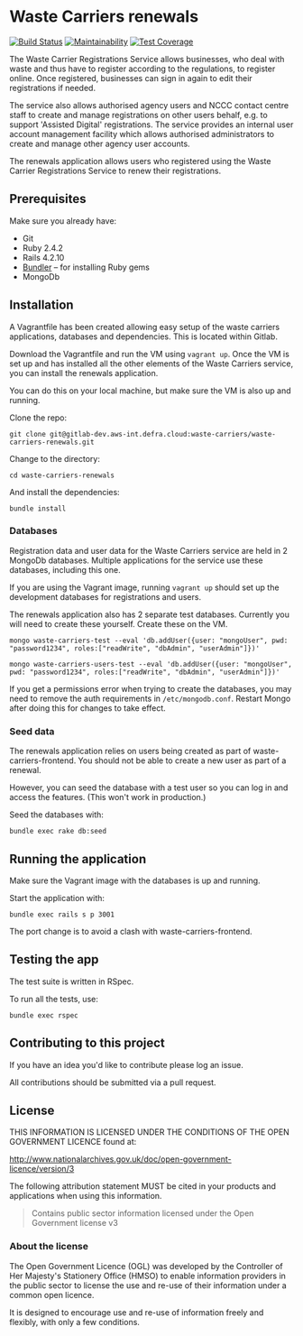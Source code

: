 # Waste Carriers renewals

[![Build Status](https://travis-ci.org/DEFRA/waste-carriers-renewals.svg?branch=master)](https://travis-ci.org/DEFRA/waste-carriers-renewals) [![Maintainability](https://api.codeclimate.com/v1/badges/414c0f88f3f030452da8/maintainability)](https://codeclimate.com/github/DEFRA/waste-carriers-renewals/maintainability) [![Test Coverage](https://api.codeclimate.com/v1/badges/414c0f88f3f030452da8/test_coverage)](https://codeclimate.com/github/DEFRA/waste-carriers-renewals/test_coverage)

The Waste Carrier Registrations Service allows businesses, who deal with waste and thus have to register according to the regulations, to register online. Once registered, businesses can sign in again to edit their registrations if needed.

The service also allows authorised agency users and NCCC contact centre staff to create and manage registrations on other users behalf, e.g. to support 'Assisted Digital' registrations. The service provides an internal user account management facility which allows authorised administrators to create and manage other agency user accounts.

The renewals application allows users who registered using the Waste Carrier Registrations Service to renew their registrations.

## Prerequisites

Make sure you already have:

- Git
- Ruby 2.4.2
- Rails 4.2.10
- [Bundler](http://bundler.io/) – for installing Ruby gems
- MongoDb

## Installation

A Vagrantfile has been created allowing easy setup of the waste carriers applications, databases and dependencies. This is located within Gitlab.

Download the Vagrantfile and run the VM using `vagrant up`. Once the VM is set up and has installed all the other elements of the Waste Carriers service, you can install the renewals application.

You can do this on your local machine, but make sure the VM is also up and running.

Clone the repo:

`git clone git@gitlab-dev.aws-int.defra.cloud:waste-carriers/waste-carriers-renewals.git`

Change to the directory:

`cd waste-carriers-renewals`

And install the dependencies:

`bundle install`

### Databases

Registration data and user data for the Waste Carriers service are held in 2 MongoDb databases. Multiple applications for the service use these databases, including this one.

If you are using the Vagrant image, running `vagrant up` should set up the development databases for registrations and users.

The renewals application also has 2 separate test databases. Currently you will need to create these yourself. Create these on the VM.

`mongo waste-carriers-test --eval 'db.addUser({user: "mongoUser", pwd: "password1234", roles:["readWrite", "dbAdmin", "userAdmin"]})'`

`mongo waste-carriers-users-test --eval 'db.addUser({user: "mongoUser", pwd: "password1234", roles:["readWrite", "dbAdmin", "userAdmin"]})'`

If you get a permissions error when trying to create the databases, you may need to remove the auth requirements in `/etc/mongodb.conf`. Restart Mongo after doing this for changes to take effect.

### Seed data

The renewals application relies on users being created as part of waste-carriers-frontend. You should not be able to create a new user as part of a renewal.

However, you can seed the database with a test user so you can log in and access the features. (This won't work in production.)

Seed the databases with:

`bundle exec rake db:seed`

## Running the application

Make sure the Vagrant image with the databases is up and running.

Start the application with:

`bundle exec rails s p 3001`

The port change is to avoid a clash with waste-carriers-frontend.

## Testing the app

The test suite is written in RSpec.

To run all the tests, use:

`bundle exec rspec`

## Contributing to this project

If you have an idea you'd like to contribute please log an issue.

All contributions should be submitted via a pull request.

## License

THIS INFORMATION IS LICENSED UNDER THE CONDITIONS OF THE OPEN GOVERNMENT LICENCE found at:

http://www.nationalarchives.gov.uk/doc/open-government-licence/version/3

The following attribution statement MUST be cited in your products and applications when using this information.

> Contains public sector information licensed under the Open Government license v3

### About the license

The Open Government Licence (OGL) was developed by the Controller of Her Majesty's Stationery Office (HMSO) to enable information providers in the public sector to license the use and re-use of their information under a common open licence.

It is designed to encourage use and re-use of information freely and flexibly, with only a few conditions.
